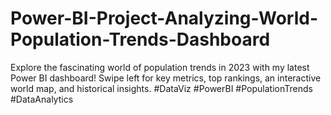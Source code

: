 # Power-BI-Project-Analyzing-World-Population-Trends-Dashboard
 Explore the fascinating world of population trends in 2023 with my latest Power BI dashboard!  Swipe left for key metrics, top rankings, an interactive world map, and historical insights.  #DataViz #PowerBI #PopulationTrends  #DataAnalytics
